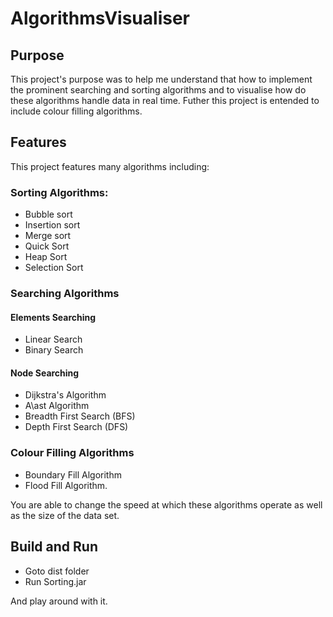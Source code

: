 # AlgorithmsVisualiser

## Purpose
This project's purpose was to help me understand that how to implement the prominent searching and sorting algorithms and to visualise how do these algorithms handle data in real time.
Futher this project is entended to include colour filling algorithms.

## Features
This project features many algorithms including:

### Sorting Algorithms:
* Bubble sort
* Insertion sort
* Merge sort
* Quick Sort
* Heap Sort
* Selection Sort

### Searching Algorithms

#### Elements Searching
* Linear Search
* Binary Search

#### Node Searching
* Dijkstra's Algorithm
* A\ast Algorithm
* Breadth First Search (BFS)
* Depth First Search (DFS)

### Colour Filling Algorithms
* Boundary Fill Algorithm
* Flood Fill Algorithm.


You are able to change the speed at which these algorithms operate as well as the size of the data set.

## Build and Run

* Goto dist folder
* Run Sorting.jar

And play around with it.
